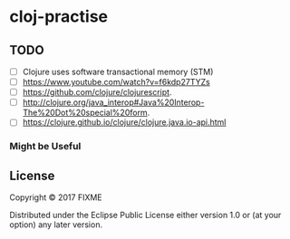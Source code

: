 # cloj-practise

## TODO
- [ ] Clojure uses software transactional memory (STM)
- [ ] https://www.youtube.com/watch?v=f6kdp27TYZs
- [ ] https://github.com/clojure/clojurescript.
- [ ] http://clojure.org/java_interop#Java%20Interop-The%20Dot%20special%20form.
- [ ] https://clojure.github.io/clojure/clojure.java.io-api.html
### Might be Useful

## License

Copyright © 2017 FIXME

Distributed under the Eclipse Public License either version 1.0 or (at
your option) any later version.
